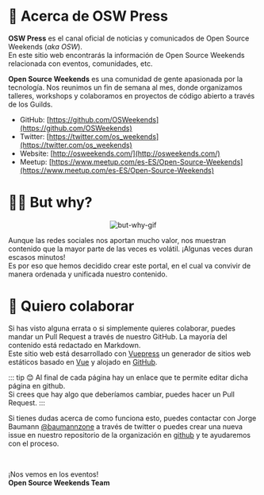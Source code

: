 # 🤔 Acerca de OSW Press

**OSW Press** es el canal oficial de noticias y comunicados de Open Source Weekends (_aka OSW_).  
En este sitio web encontrarás la información de Open Source Weekends relacionada con eventos, comunidades, etc. 

**Open Source Weekends** es una comunidad de gente apasionada por la tecnología.
Nos reunimos un fin de semana al mes, donde organizamos talleres, workshops y colaboramos en proyectos de código abierto a través de los Guilds.

- GitHub: [https://github.com/OSWeekends](https://github.com/OSWeekends)
- Twitter: [https://twitter.com/os_weekends](https://twitter.com/os_weekends)
- Website: [http://osweekends.com/](http://osweekends.com/)
- Meetup: [https://www.meetup.com/es-ES/Open-Source-Weekends](https://www.meetup.com/es-ES/Open-Source-Weekends)

# 🤷‍♂️ But why?

<div style="text-align:center; margin-top: 20px;">
    <img src="/assets/img/but-why.gif" alt="but-why-gif">
</div>

Aunque las redes sociales nos aportan mucho valor, nos muestran contenido que la mayor parte de las veces es volátil. 
¡Algunas veces duran escasos minutos!  
Es por eso que hemos decidido crear este portal, en el cual va convivir de manera ordenada y unificada nuestro contenido. 

# 🐛 Quiero colaborar

Si has visto alguna errata o si simplemente quieres colaborar, puedes mandar un Pull Request a través de nuestro GitHub. La mayoría del contenido está redactado en Markdown.  
Este sitio web está desarrollado con [Vuepress](https://vuepress.vuejs.org/) un generador de sitios web estáticos basado en [Vue](https://vuejs.org/) y alojado en [GitHub](https://github.com/OSWeekends/press.osweekends.com).

::: tip 😊
Al final de cada página hay un enlace que te permite editar dicha página en github.  
Si crees que hay algo que deberíamos cambiar, puedes hacer un Pull Request.
:::

Si tienes dudas acerca de como funciona esto, puedes contactar con Jorge Baumann [@baumannzone](https://twitter.com/baumannzone) a través de twitter
o puedes crear una nueva issue en nuestro repositorio de la organización en [github](https://github.com/OSWeekends/press.osweekends.com/issues/new/choose) y 
te ayudaremos con el proceso.

<br>

¡Nos vemos en los eventos!  
**Open Source Weekends Team**
